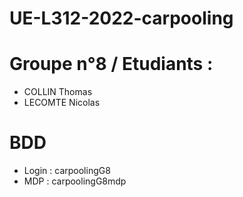 # UE-L312-2022-carpooling

# Groupe n°8 / Etudiants : 
- COLLIN Thomas
- LECOMTE Nicolas

# BDD
- Login : carpoolingG8
- MDP : carpoolingG8mdp